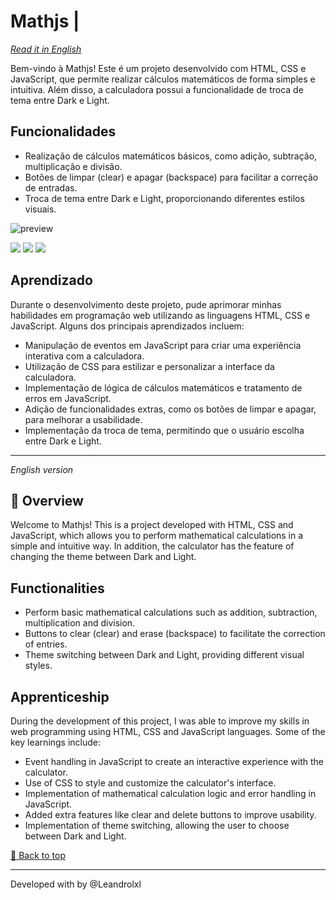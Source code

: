 
<div id='top'>

# Mathjs | 
  

</div>

_[Read it in English](#English)_

Bem-vindo à Mathjs! Este é um projeto desenvolvido com HTML, CSS e JavaScript, que permite realizar cálculos matemáticos de forma simples e intuitiva. Além disso, a calculadora possui a funcionalidade de troca de tema entre Dark e Light.

## Funcionalidades

- Realização de cálculos matemáticos básicos, como adição, subtração, multiplicação e divisão.
- Botões de limpar (clear) e apagar (backspace) para facilitar a correção de entradas.
- Troca de tema entre Dark e Light, proporcionando diferentes estilos visuais.



![preview](https://github.com/Leandrolxl/Beautysaloon/assets/103611307/e0870bb8-4676-42c0-8fad-0214df2103da)

<div>
  <img src="https://img.shields.io/badge/HTML5-E34F26?style=for-the-badge&logo=html5&logoColor=white">
  <img src="https://img.shields.io/badge/CSS3-1572B6?style=for-the-badge&logo=css3&logoColor=white">
  <img src="https://img.shields.io/badge/JavaScript-F7DF1E?style=for-the-badge&logo=javascript&logoColor=black">
  
</div>

## Aprendizado

Durante o desenvolvimento deste projeto, pude aprimorar minhas habilidades em programação web utilizando as linguagens HTML, CSS e JavaScript. Alguns dos principais aprendizados incluem:

- Manipulação de eventos em JavaScript para criar uma experiência interativa com a calculadora.
- Utilização de CSS para estilizar e personalizar a interface da calculadora.
- Implementação de lógica de cálculos matemáticos e tratamento de erros em JavaScript.
- Adição de funcionalidades extras, como os botões de limpar e apagar, para melhorar a usabilidade.
- Implementação da troca de tema, permitindo que o usuário escolha entre Dark e Light.

---

<div id="English">

_English version_

</div>

## 🔎 Overview

Welcome to Mathjs! This is a project developed with HTML, CSS and JavaScript, which allows you to perform mathematical calculations in a simple and intuitive way. In addition, the calculator has the feature of changing the theme between Dark and Light.

## Functionalities

- Perform basic mathematical calculations such as addition, subtraction, multiplication and division.
- Buttons to clear (clear) and erase (backspace) to facilitate the correction of entries.
- Theme switching between Dark and Light, providing different visual styles.

## Apprenticeship

During the development of this project, I was able to improve my skills in web programming using HTML, CSS and JavaScript languages. Some of the key learnings include:

- Event handling in JavaScript to create an interactive experience with the calculator.
- Use of CSS to style and customize the calculator's interface.
- Implementation of mathematical calculation logic and error handling in JavaScript.
- Added extra features like clear and delete buttons to improve usability.
- Implementation of theme switching, allowing the user to choose between Dark and Light.

<a href='#top'>🔼 Back to top</a>

---

Developed with by @Leandrolxl

